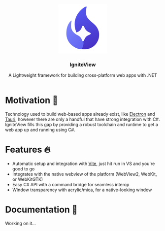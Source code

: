 <a id="readme-top"></a>

<br />
<div align="center">
  <a href="https://github.com/SamsidParty/IgniteView">
    <img src="./IgniteView.Documentation/static/Logos/IgniteViewLarge.png" alt="IgniteView" width="160" height="160">
  </a>

  <h3 align="center">IgniteView</h3>
  <p align="center">
    A Lightweight framework for building cross-platform web apps with .NET
    <br />
    <br />
  </p>
</div>

# Motivation 🧁
Technology used to build web-based apps already exist, like [Electron](https://www.electronjs.org/) and [Tauri](https://v2.tauri.app/), however there are only a handful that have strong integration with C#.
IgniteView fills this gap by providing a robust toolchain and runtime to get a web app up and running using C#.

# Features 🔥
- Automatic setup and integration with [Vite](https://vite.dev/), just hit run in VS and you're good to go
- Integrates with the native webview of the platform (WebView2, WebKit, or WebKitGTK)
- Easy C# API with a command bridge for seamless interop
- Window transparency with acrylic/mica, for a native-looking window

# Documentation 📖
Working on it...
